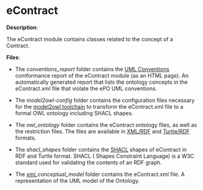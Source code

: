 # eContract

**Description**:

The eContract module contains classes related to the concept of a Contract. 


**Files**:
- The *conventions_report* folder contains the [UML Conventions](https://meaningfy-ws.github.io/model2owl-docs/public-review/uml/conceptual-model-conventions.html) comformance report of the eContract module (as an HTML page). An automatically generated report that lists the ontology concepts in the eContract.xml file that violate the ePO UML conventions.


- The *model2owl-config* folder contains the configuration files necessary for the [model2owl toolchain](https://github.com/OP-TED/model2owl) to transform the eContract.xml file to a formal OWL ontology including SHACL shapes.


- The *owl_ontology* folder contains the eContract ontology files, as well as the restriction files. The files are available in [XML/RDF](https://www.w3.org/TR/rdf-syntax-grammar/) and [Turtle/RDF](https://www.w3.org/TR/turtle/) formats. 


- The *shacl_shapes* folder contains the [SHACL](https://www.w3.org/TR/shacl/) shapes of eContract in RDF and Turtle format. SHACL ( Shapes Constraint Language) is a W3C standard used for validating the contents of an RDF graph. 


- The *[xmi](https://www.omg.org/spec/XMI/)_conceptual_model* folder contains the eContract.xml file. A representation of the UML model of the Ontology.




